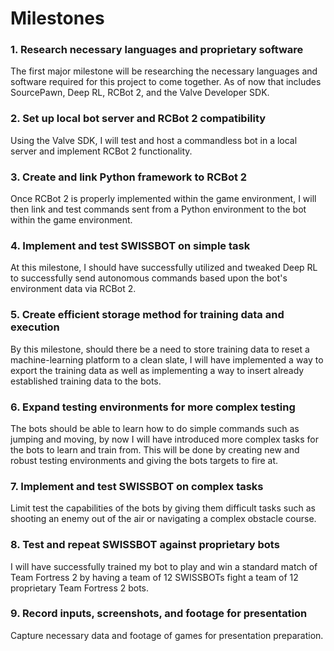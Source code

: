 # Milestones

### 1. Research necessary languages and proprietary software

The first major milestone will be researching the necessary languages and software required for this project to come together. As of now that includes SourcePawn, Deep RL, RCBot 2, and the Valve Developer SDK.

### 2. Set up local bot server and RCBot 2 compatibility

Using the Valve SDK, I will test and host a commandless bot in a local server and implement RCBot 2 functionality.

### 3. Create and link Python framework to RCBot 2

Once RCBot 2 is properly implemented within the game environment, I will then link and test commands sent from a Python environment to the bot within the game environment.

### 4. Implement and test SWISSBOT on simple task

At this milestone, I should have successfully utilized and tweaked Deep RL to successfully send autonomous commands based upon the bot's environment data via RCBot 2.

### 5. Create efficient storage method for training data and execution

By this milestone, should there be a need to store training data to reset a machine-learning platform to a clean slate, I will have implemented a way to export the training data as well as implementing a way to insert already established training data to the bots.

### 6. Expand testing environments for more complex testing

The bots should be able to learn how to do simple commands such as jumping and moving, by now I will have introduced more complex tasks for the bots to learn and train from. This will be done by creating new and robust testing environments and giving the bots targets to fire at.

### 7. Implement and test SWISSBOT on complex tasks

Limit test the capabilities of the bots by giving them difficult tasks such as shooting an enemy out of the air or navigating a complex obstacle course.

### 8. Test and repeat SWISSBOT against proprietary bots

I will have successfully trained my bot to play and win a standard match of Team Fortress 2 by having a team of 12 SWISSBOTs fight a team of 12 proprietary Team Fortress 2 bots.

### 9. Record inputs, screenshots, and footage for presentation

Capture necessary data and footage of games for presentation preparation.
